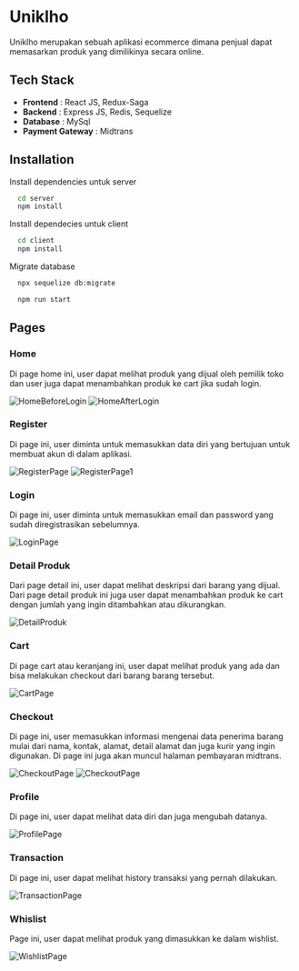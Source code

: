 # Uniklho

Uniklho merupakan sebuah aplikasi ecommerce dimana penjual dapat memasarkan produk yang dimilikinya secara online.

## Tech Stack
- **Frontend** : React JS, Redux-Saga
- **Backend** : Express JS, Redis, Sequelize
- **Database** : MySql
- **Payment Gateway** : Midtrans

## Installation

Install dependencies untuk server
```bash
  cd server
  npm install
```

Install dependecies untuk client
```bash
  cd client
  npm install
```

Migrate database
```bash
  npx sequelize db:migrate
```

```bash
  npm run start
```

## Pages
### Home
Di page home ini, user dapat melihat produk yang dijual oleh pemilik toko dan user juga dapat menambahkan produk ke cart jika sudah login.

![HomeBeforeLogin](https://res.cloudinary.com/drtqkpwng/image/upload/v1709607471/Readme/ocqgx5quxnhzgzdmjxfi.png)
![HomeAfterLogin](https://res.cloudinary.com/drtqkpwng/image/upload/v1709607473/Readme/th8zr9uweepkjciliofb.png)

### Register
Di page ini, user diminta untuk memasukkan data diri yang bertujuan untuk membuat akun di dalam aplikasi.

![RegisterPage](https://res.cloudinary.com/drtqkpwng/image/upload/v1709607471/Readme/vt0qknkqc4ppfqyxb3rv.png)
![RegisterPage1](https://res.cloudinary.com/drtqkpwng/image/upload/v1709607473/Readme/fruuax5lnwuqkypk3hcz.png)

### Login
Di page ini, user diminta untuk memasukkan email dan password yang sudah diregistrasikan sebelumnya.

![LoginPage](https://res.cloudinary.com/drtqkpwng/image/upload/v1709607472/Readme/kg0k0ztjwe3qayrcph1f.png)

### Detail Produk
Dari page detail ini, user dapat melihat deskripsi dari barang yang dijual. Dari page detail produk ini juga user dapat menambahkan produk ke cart dengan jumlah yang ingin ditambahkan atau dikurangkan.

![DetailProduk](https://res.cloudinary.com/drtqkpwng/image/upload/v1709607469/Readme/rnvsww9as4bd388mze5h.png)

### Cart
Di page cart atau keranjang ini, user dapat melihat produk yang ada dan bisa melakukan checkout dari barang barang tersebut.

![CartPage](https://res.cloudinary.com/drtqkpwng/image/upload/v1709607472/Readme/hwf4mpnq5a4ozzw694w1.png)

### Checkout
Di page ini, user memasukkan informasi mengenai data penerima barang mulai dari nama, kontak, alamat, detail alamat dan juga kurir yang ingin digunakan. Di page ini juga akan muncul halaman pembayaran midtrans.

![CheckoutPage](https://res.cloudinary.com/drtqkpwng/image/upload/v1709608236/Readme/rlloyrxt4swzehvkc6m5.png)
![CheckoutPage](https://res.cloudinary.com/drtqkpwng/image/upload/v1709608437/Readme/nakmtssnu7475bcy9jsl.png)

### Profile
Di page ini, user dapat melihat data diri dan juga mengubah datanya.

![ProfilePage](https://res.cloudinary.com/drtqkpwng/image/upload/v1709607469/Readme/srj4x3w77nhtcys212rq.png)

### Transaction
Di page ini, user dapat melihat history transaksi yang pernah dilakukan.

![TransactionPage](https://res.cloudinary.com/drtqkpwng/image/upload/v1709607470/Readme/zefa0ygogpdr1zxczk5p.png)

### Whislist
Page ini, user dapat melihat produk yang dimasukkan ke dalam wishlist.

![WishlistPage](https://res.cloudinary.com/drtqkpwng/image/upload/v1709607471/Readme/qjkwb7bounwcegtkoizd.png)